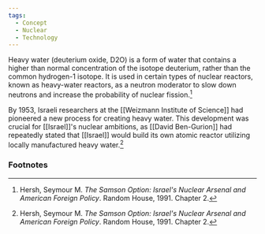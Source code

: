 ```yaml
---
tags:
  - Concept
  - Nuclear
  - Technology
---
```

Heavy water (deuterium oxide, D2O) is a form of water that contains a higher than normal concentration of the isotope deuterium, rather than the common hydrogen-1 isotope. It is used in certain types of nuclear reactors, known as heavy-water reactors, as a neutron moderator to slow down neutrons and increase the probability of nuclear fission.[^1]

By 1953, Israeli researchers at the [[Weizmann Institute of Science]] had pioneered a new process for creating heavy water. This development was crucial for [[Israel]]'s nuclear ambitions, as [[David Ben-Gurion]] had repeatedly stated that [[Israel]] would build its own atomic reactor utilizing locally manufactured heavy water.[^1]

### Footnotes

[^1]: Hersh, Seymour M. *The Samson Option: Israel's Nuclear Arsenal and American Foreign Policy*. Random House, 1991. Chapter 2.